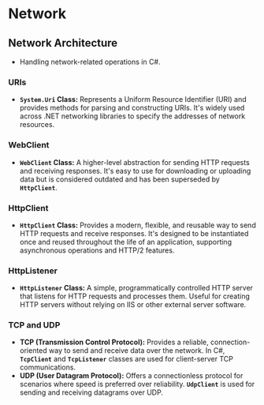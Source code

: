 # Network

## Network Architecture

- Handling network-related operations in C#.

### URIs

- **`System.Uri` Class:** Represents a Uniform Resource Identifier (URI) and provides methods for parsing and constructing URIs. It's widely used across .NET networking libraries to specify the addresses of network resources.

### WebClient

- **`WebClient` Class:** A higher-level abstraction for sending HTTP requests and receiving responses. It's easy to use for downloading or uploading data but is considered outdated and has been superseded by **`HttpClient`**.

### HttpClient

- **`HttpClient` Class:** Provides a modern, flexible, and reusable way to send HTTP requests and receive responses. It's designed to be instantiated once and reused throughout the life of an application, supporting asynchronous operations and HTTP/2 features.

### HttpListener

- **`HttpListener` Class:** A simple, programmatically controlled HTTP server that listens for HTTP requests and processes them. Useful for creating HTTP servers without relying on IIS or other external server software.

### TCP and UDP

- **TCP (Transmission Control Protocol):** Provides a reliable, connection-oriented way to send and receive data over the network. In C#, **`TcpClient`** and **`TcpListener`** classes are used for client-server TCP communications.
- **UDP (User Datagram Protocol):** Offers a connectionless protocol for scenarios where speed is preferred over reliability. **`UdpClient`** is used for sending and receiving datagrams over UDP.
